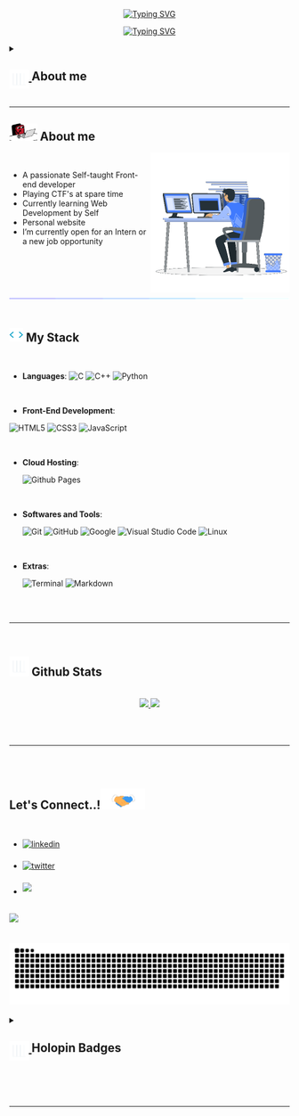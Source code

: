 <div align="center">
<a href="#"><img src="https://readme-typing-svg.herokuapp.com?font=Varela+Round&pause=1000&color=36BCF7E1&center=true&vCenter=true&repeat=false&width=435&lines=Noor+Chasib" alt="Typing SVG" /></a>

<a href="#"><img src="https://readme-typing-svg.herokuapp.com?font=Varela+Round&size=25&duration=3000&pause=1100&center=true&vCenter=true&width=600&height=100&lines=Junior+Full-Stack+Web+Developer;Lighthouse+Labs+Student;Bachelor+of+Science" alt="Typing SVG" /></a>
</div>


<details> 
  <summary>
    <h2>
      <a href="#"> 
        <img align="top" src="https://github.com/NoorChasib/NoorChasib/blob/main/img/chart.gif" width="35">
      </a>
        About me
    </h2>

  </summary>
  
<a href="#"><img alt="React" src="https://img.shields.io/badge/react-%2320232a.svg?style=for-the-badge&logo=react&logoColor=%2361DAFB"></a>

</details>

---

## <picture><img src = "https://github.com/NoorChasib/NoorChasib/blob/main/img/typing.gif" width = 50px></picture> **About me**

<picture> <img align="right" src="https://github.com/NoorChasib/NoorChasib/blob/main/img/Right_Side.gif" width = 250px></picture>

<br>

- A passionate Self-taught Front-end developer
- Playing CTF's at spare time
- Currently learning Web Development by Self
- Personal website
- I’m currently open for an Intern or a new job opportunity

<br><br>

<img src="https://github.com/NoorChasib/NoorChasib/blob/main/img/line.gif"><br><br>

## <img src="https://github.com/NoorChasib/NoorChasib/blob/main/img/skills.gif" width ="25"><b> My Stack</b>

<br>

<p align="center">

- **Languages**:
  ![C](https://img.shields.io/badge/C%20-%232370ED.svg?style=for-the-badge&logo=c&logoColor=white)
  ![C++](https://img.shields.io/badge/C++%20-%2300599C.svg?style=for-the-badge&logo=c%2B%2B&logoColor=white)
  ![Python](https://img.shields.io/badge/Python%20-%2314354C.svg?style=for-the-badge&logo=python&logoColor=white)

<br>   
    
- **Front-End Development**:

![HTML5](https://img.shields.io/badge/HTML5%20-%23E34F26.svg?style=for-the-badge&logo=html5&logoColor=white)
![CSS3](https://img.shields.io/badge/CSS%20-%231572B6.svg?style=for-the-badge&logo=css3&logoColor=white)
![JavaScript](https://img.shields.io/badge/JavaScript%20-%23F7DF1E.svg?style=for-the-badge&logo=javascript&logoColor=black)

<br>

- **Cloud Hosting**:

  ![Github Pages](https://img.shields.io/badge/GitHub%20Pages-%23327FC7.svg?style=for-the-badge&logo=github&logoColor=white)

<br>

- **Softwares and Tools**:

  ![Git](https://img.shields.io/badge/git-%23F05033.svg?style=for-the-badge&logo=git&logoColor=white)
  ![GitHub](https://img.shields.io/badge/github-%23121011.svg?style=for-the-badge&logo=github&logoColor=white)
  ![Google](https://img.shields.io/badge/google-%234285F4.svg?style=for-the-badge&logo=google&logoColor=white)
  ![Visual Studio Code](https://img.shields.io/badge/Visual%20Studio%20Code-0078d7.svg?style=for-the-badge&logo=visual-studio-code&logoColor=white)
  ![Linux](https://img.shields.io/badge/Linux-FCC624?style=for-the-badge&logo=linux&logoColor=black)

<br>

- **Extras**:

  ![Terminal](https://img.shields.io/badge/Terminal-%23054020?style=for-the-badge&logo=gnu-bash&logoColor=white)
  ![Markdown](https://img.shields.io/badge/markdown-%23000000.svg?style=for-the-badge&logo=markdown&logoColor=white)

</p>

<br>
<br>

---

<br>

## <img src="https://github.com/NoorChasib/NoorChasib/blob/main/img/chart.gif" width="35"><b> Github Stats </b>

<br>

<div align="center">
  <a href="https://github.com/NoorChasib/">   
  <img height="180em" src="https://github-readme-stats.vercel.app/api?username=NoorChasib&include_all_commits=true&count_private=true&show_icons=true&line_height=20&theme=react" /> 
  <img height="180em" src="https://github-readme-stats.vercel.app/api/top-langs/?username=NoorChasib&layout=compact&show_icons=true&langs_count=8&line_height=20&theme=react" />
  </a>
</div>

<br>
<br>
<br>

---

<br>
<br>

## <b> Let's Connect..!</b><img src="https://github.com/NoorChasib/NoorChasib/blob/main/img/handshake.gif" width ="80">

<br>
<div align='left'>

<ul>

<li>
<a href="#" target="_blank">
<img src="https://img.shields.io/badge/linkedin:  -%2300acee.svg?color=405DE6&style=for-the-badge&logo=linkedin&logoColor=white" alt=linkedin style="margin-bottom: 5px;"/>
</a>
</li>

<br>

<li>
<a href="#" target="_blank">
<img src="https://img.shields.io/badge/twitter:  -%2300acee.svg?color=1DA1F2&style=for-the-badge&logo=twitter&logoColor=white" alt=twitter style="margin-bottom: 5px;"/>
</a>
</li>

<br>

<li>
<a href="#" target="_blank">
<img src="https://img.shields.io/badge/gmail:  -%23EA4335.svg?style=for-the-badge&logo=gmail&logoColor=white" t=mail style="margin-bottom: 5px;" />
</a>
</li>
	
</ul>
</div>

<br>
<img src="https://user-images.githubusercontent.com/73097560/115834477-dbab4500-a447-11eb-908a-139a6edaec5c.gif">
<br>
<br>
<br>

<div align="center">
  <a href= "https://github.com/NoorChasib">
  <img src="https://github.com/NoorChasib/NoorChasib/blob/main/img/grid-snake.svg"
       alt="snake" /></a>
</div>

<br>

<details> 
  <summary>
    <h2>
      <a href="#"> 
        <img align="top" src="https://github.com/NoorChasib/NoorChasib/blob/main/img/chart.gif" width="35">
      </a>
        Holopin Badges
    </h2>

  </summary>
  
<a href="#"><img alt="React" src="https://img.shields.io/badge/react-%2320232a.svg?style=for-the-badge&logo=react&logoColor=%2361DAFB"></a>

</details>

<br>
<br>
<br>

---

<br>
